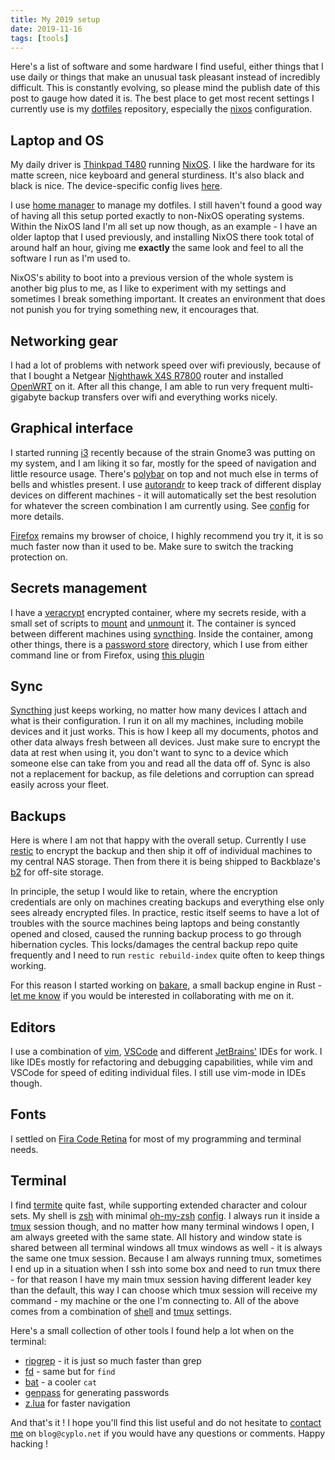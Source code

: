 ```yaml
---
title: My 2019 setup
date: 2019-11-16
tags: [tools]
---
```


Here's a list of software and some hardware I find useful, either things that I use daily or things that make an unusual task pleasant instead of incredibly difficult.
This is constantly evolving, so please mind the publish date of this post to gauge how dated it is. The best place to get most recent settings I currently use is my [dotfiles](https://github.com/cyplo/dotfiles) repository, especially the [nixos](https://github.com/cyplo/dotfiles/tree/master/nixos) configuration.

## Laptop and OS

My daily driver is [Thinkpad T480](https://www.thinkwiki.org/wiki/Category:T480#Lenovo_ThinkPad_T480) running [NixOS](https://nixos.org/). I like the hardware for its matte screen, nice keyboard and general sturdiness. It's also black and black is nice.
The device-specific config lives [here](https://github.com/cyplo/dotfiles/blob/master/nixos/boxes/foureighty.nix).

I use [home manager](https://github.com/rycee/home-manager) to manage my dotfiles.
I still haven't found a good way of having all this setup ported exactly to non-NixOS operating systems.
Within the NixOS land I'm all set up now though, as an example -
I have an older laptop that I used previously, and installing NixOS there took total of around half an hour, giving me **exactly** the same look and feel to all the software I run as I'm used to.

NixOS's ability to boot into a previous version of the whole system is another big plus to me, as I like to experiment with my settings and sometimes I break something important. It creates an environment that does not punish you for trying something new, it encourages that.

## Networking gear

I had a lot of problems with network speed over wifi previously, because of that I bought a Netgear [Nighthawk X4S R7800](https://www.netgear.co.uk/home/products/networking/wifi-routers/R7800.aspx) router and installed [OpenWRT](https://openwrt.org/) on it. After all this change, I am able to run very frequent multi-gigabyte backup transfers over wifi and everything works nicely.

## Graphical interface

I started running [i3](https://i3wm.org/) recently because of the strain Gnome3 was putting on my system, and I am liking it so far, mostly for the speed of navigation and little resource usage. There's [polybar](https://github.com/polybar/polybar) on top and not much else in terms of bells and whistles present.
I use [autorandr](https://github.com/phillipberndt/autorandr) to keep track of different display devices on different machines - it will automatically set the best resolution for whatever the screen combination I am currently using. See [config](https://github.com/cyplo/dotfiles/blob/master/nixos/user-xsession.nix) for more details.

[Firefox](https://www.mozilla.org/en-GB/firefox/new/) remains my browser of choice, I highly recommend you try it, it is so much faster now than it used to be. Make sure to switch the tracking protection on.

## Secrets management

I have a [veracrypt](https://www.veracrypt.fr/en/Home.html) encrypted container, where my secrets reside, with a small set of scripts to [mount](https://github.com/cyplo/dotfiles/blob/master/tools/mount-vault) and [unmount](https://github.com/cyplo/dotfiles/blob/master/tools/umount-vault) it. The container is synced between different machines using [syncthing](https://syncthing.net/).
Inside the container, among other things, there is a [password store](https://www.passwordstore.org/) directory, which I use from either command line or from Firefox, using [this plugin](https://github.com/passff/passff)

## Sync

[Syncthing](https://syncthing.net/) just keeps working, no matter how many devices I attach and what is their configuration. I run it on all my machines, including mobile devices and it just works. This is how I keep all my documents, photos and other data always fresh between all devices. Just make sure to encrypt the data at rest when using it, you don't want to sync to a device which someone else can take from you and read all the data off of.
Sync is also not a replacement for backup, as file deletions and corruption can spread easily across your fleet.

## Backups

Here is where I am not that happy with the overall setup.
Currently I use [restic](https://restic.net/) to encrypt the backup and then ship it off of individual machines to my central NAS storage. Then from there it is being shipped to Backblaze's [b2](https://www.backblaze.com/b2/cloud-storage.html) for off-site storage.

In principle, the setup I would like to retain, where the encryption credentials are only on machines creating backups and everything else only sees already encrypted files. In practice, restic itself seems to have a lot of troubles with the source machines being laptops and being constantly opened and closed, caused the running backup process to go through hibernation cycles. This locks/damages the central backup repo quite frequently and I need to run `restic rebuild-index` quite often to keep things working.

For this reason I started working on [bakare](https://github.com/cyplo/bakare), a small backup engine in Rust - [let me know](mailto:bakare@cyplo.net) if you would be interested in collaborating with me on it.

## Editors

I use a combination of [vim](https://www.vim.org/), [VSCode](https://code.visualstudio.com/) and different [JetBrains'](https://www.jetbrains.com/) IDEs for work. I like IDEs mostly for refactoring and debugging capabilities, while vim and VSCode for speed of editing individual files. I still use vim-mode in IDEs though.

## Fonts

I settled on [Fira Code Retina](https://github.com/tonsky/FiraCode) for most of my programming and terminal needs.

## Terminal

I find [termite](https://github.com/thestinger/termite) quite fast, while supporting extended character and colour sets.
My shell is [zsh](https://www.zsh.org/) with minimal [oh-my-zsh](https://github.com/robbyrussell/oh-my-zsh) [config](https://github.com/cyplo/dotfiles/blob/master/nixos/programs/zsh.nix). I always run it inside a [tmux](https://github.com/tmux/tmux/wiki) session though, and no matter how many terminal windows I open, I am always greeted with the same state. All history and window state is shared between all terminal windows all tmux windows as well - it is always the same one tmux session. Because I am always running tmux, sometimes I end up in a situation when I ssh into some box and need to run tmux there - for that reason I have my main tmux session having different leader key than the default, this way I can choose which tmux session will receive my command - my machine or the one I'm connecting to. All of the above comes from a combination of [shell](https://github.com/cyplo/dotfiles/blob/master/nixos/programs/zsh.nix) and [tmux](https://github.com/cyplo/dotfiles/blob/master/nixos/programs/tmux.nix) settings.

Here's a small collection of other tools I found help a lot when on the terminal:

- [ripgrep](https://github.com/BurntSushi/ripgrep) - it is just so much faster than grep
- [fd](https://github.com/sharkdp/fd) - same but for `find`
- [bat](https://github.com/sharkdp/bat) - a cooler `cat`
- [genpass](https://github.com/sharkdp/bat) for generating passwords
- [z.lua](https://github.com/skywind3000/z.lua) for faster navigation

And that's it !
I hope you'll find this list useful and do not hesitate to [contact me](mailto:blog@cyplo.net) on `blog@cyplo.net` if you would have any questions or comments. Happy hacking !
